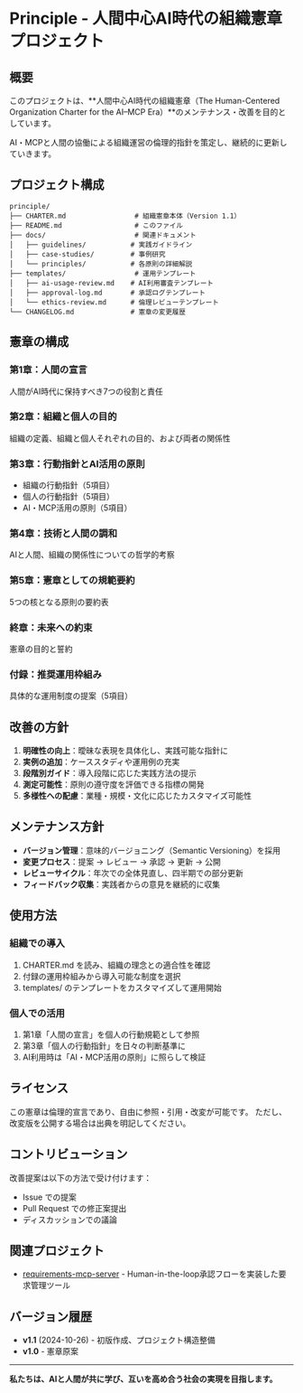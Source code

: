 # Principle - 人間中心AI時代の組織憲章プロジェクト

## 概要

このプロジェクトは、**人間中心AI時代の組織憲章（The Human-Centered Organization Charter for the AI–MCP Era）**のメンテナンス・改善を目的としています。

AI・MCPと人間の協働による組織運営の倫理的指針を策定し、継続的に更新していきます。

## プロジェクト構成

```
principle/
├── CHARTER.md                 # 組織憲章本体（Version 1.1）
├── README.md                  # このファイル
├── docs/                      # 関連ドキュメント
│   ├── guidelines/           # 実践ガイドライン
│   ├── case-studies/         # 事例研究
│   └── principles/           # 各原則の詳細解説
├── templates/                 # 運用テンプレート
│   ├── ai-usage-review.md    # AI利用審査テンプレート
│   ├── approval-log.md       # 承認ログテンプレート
│   └── ethics-review.md      # 倫理レビューテンプレート
└── CHANGELOG.md              # 憲章の変更履歴
```

## 憲章の構成

### 第1章：人間の宣言
人間がAI時代に保持すべき7つの役割と責任

### 第2章：組織と個人の目的
組織の定義、組織と個人それぞれの目的、および両者の関係性

### 第3章：行動指針とAI活用の原則
- 組織の行動指針（5項目）
- 個人の行動指針（5項目）
- AI・MCP活用の原則（5項目）

### 第4章：技術と人間の調和
AIと人間、組織の関係性についての哲学的考察

### 第5章：憲章としての規範要約
5つの核となる原則の要約表

### 終章：未来への約束
憲章の目的と誓約

### 付録：推奨運用枠組み
具体的な運用制度の提案（5項目）

## 改善の方針

1. **明確性の向上**：曖昧な表現を具体化し、実践可能な指針に
2. **実例の追加**：ケーススタディや運用例の充実
3. **段階別ガイド**：導入段階に応じた実践方法の提示
4. **測定可能性**：原則の遵守度を評価できる指標の開発
5. **多様性への配慮**：業種・規模・文化に応じたカスタマイズ可能性

## メンテナンス方針

- **バージョン管理**：意味的バージョニング（Semantic Versioning）を採用
- **変更プロセス**：提案 → レビュー → 承認 → 更新 → 公開
- **レビューサイクル**：年次での全体見直し、四半期での部分更新
- **フィードバック収集**：実践者からの意見を継続的に収集

## 使用方法

### 組織での導入
1. CHARTER.md を読み、組織の理念との適合性を確認
2. 付録の運用枠組みから導入可能な制度を選択
3. templates/ のテンプレートをカスタマイズして運用開始

### 個人での活用
1. 第1章「人間の宣言」を個人の行動規範として参照
2. 第3章「個人の行動指針」を日々の判断基準に
3. AI利用時は「AI・MCP活用の原則」に照らして検証

## ライセンス

この憲章は倫理的宣言であり、自由に参照・引用・改変が可能です。
ただし、改変版を公開する場合は出典を明記してください。

## コントリビューション

改善提案は以下の方法で受け付けます：
- Issue での提案
- Pull Request での修正案提出
- ディスカッションでの議論

## 関連プロジェクト

- [requirements-mcp-server](https://github.com/sawadari/requirements-mcp-server) - Human-in-the-loop承認フローを実装した要求管理ツール

## バージョン履歴

- **v1.1** (2024-10-26) - 初版作成、プロジェクト構造整備
- **v1.0** - 憲章原案

---

**私たちは、AIと人間が共に学び、互いを高め合う社会の実現を目指します。**

